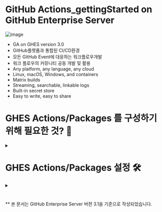 
# GitHub Actions_gettingStarted on GitHub Enterprise Server
![image](https://user-images.githubusercontent.com/40287191/121128830-fa826100-c866-11eb-80be-55502d6a757f.png)
- GA on GHES version 3.0
- GitHub플랫폼과 통합된 CI/CD환경
- 모든 GitHub Event에 대응하는 워크플로우개발
- 워크 플로우의 커뮤니티 공동 개발 및 활용
- Any platform, any language, any cloud
- Linux, macOS, Windows, and containers
- Matrix builds
- Streaming, searchable, linkable logs
- Built-in secret store
- Easy to write, easy to share

# GHES Actions/Packages 를 구성하기 위해 필요한 것? 🤔
<details><summary> </summary>
<p>
 
  ![image](https://user-images.githubusercontent.com/40287191/121131031-2f43e780-c86a-11eb-8bb0-e81b496cc3d1.png)
  1. GitHub Enterprise Server with version 3.0 or higher
    - 3.0 with Actions : Actions의 사용을 위해 하드웨어 리소스 증가 필요 [Link](https://docs.github.com/en/enterprise-server@3.1/admin/installation/setting-up-a-github-enterprise-server-instance/installing-github-enterprise-server-on-azure#hardware-considerations)
    - CPU/메모리 별 최대 throughput을 나타내는 Job 갯수 : [GitHub 내부 테스트 설명 Link](https://docs.github.com/en/enterprise-server@3.1/admin/github-actions/enabling-github-actions-for-github-enterprise-server/getting-started-with-github-actions-for-github-enterprise-server)
  
  2. [ Self-hosted Runner](https://docs.github.com/en/enterprise-server@3.1/actions/hosting-your-own-runners)
     - 실제 Job을 수행할 환경 (Linux/Window/Mac)
     - GitHub-hosted runner는 현재 GitHub Enterprise Cloud에서만 가능 (GitHub Enterprise Server는 향후지원예정)
  
  3. S3 compatible blob storage
     - Actions 로그 및 Packages 저장용
     - [Azure blob storage](https://docs.github.com/en/enterprise-server@3.1/admin/github-actions/enabling-github-actions-for-github-enterprise-server/enabling-github-actions-with-azure-blob-storage), [AWS](https://docs.github.com/en/enterprise-server@3.1/admin/github-actions/enabling-github-actions-for-github-enterprise-server/enabling-github-actions-with-amazon-s3-storage)
     - 순수 온프렘을 위해서는 [MinIO NAS Gateway](https://docs.github.com/en/enterprise-server@3.1/admin/github-actions/enabling-github-actions-for-github-enterprise-server/enabling-github-actions-with-minio-gateway-for-nas-storage)



</p>
</details>

# GHES Actions/Packages 설정 🛠️

<details><summary> </summary>
<p>
  
  ### 1. Instance에서 Actions/Packages 활성화 및 S3 blob storage 설정
  ![image](https://user-images.githubusercontent.com/40287191/121130254-1edf3d00-c869-11eb-92a9-c257de7c6905.png)

  ![image](https://user-images.githubusercontent.com/40287191/121130276-256db480-c869-11eb-98b1-3abc986daf9b.png)

    
  ### 2. GitHub Enterprise 레벨에서의 조직별 활성화/비활성화 설정 및 사용할 Actions 허용정책 설정
   - Enterprise 설정 > Policies > Actions [메뉴](https://docs.github.com/en/enterprise-server@3.1/admin/github-actions/enabling-github-actions-for-github-enterprise-server/enforcing-github-actions-policies-for-your-enterprise) 
   - 'Enable for all organizations' 또는 허용할 조직 선택
   - 허용할 Actions 타입 선택
     - Allow all actions : 모든 Actions 허용
     - Allow local actions only : Enterprise 내부의 저장소에 정의된 Actions들만 허용
     - Allow select actions : 선택된 Actions들만 허용
   
   - Private folk로 부터의 Actions 허용
 
  ### 4. Org 레벨에서의 Actions 허용 정책 설정
    - Org 설정 > Actions [메뉴](https://docs.github.com/en/enterprise-server@3.1/organizations/managing-organization-settings/disabling-or-limiting-github-actions-for-your-organization)
  
  ### 5. Repo 레벨에서의 Actions 허용 정책 설정
    - Repo 설정 > Actions 메뉴

</p>
</details>

# 


** 본 문서는 GitHub Enterprise Server 버젼 3.1을 기준으로 작성되었습니다. 
